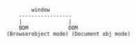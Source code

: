             window
        -----------------
        |               |
        BOM             DOM
    (Browserobject mode) (Document obj mode)

